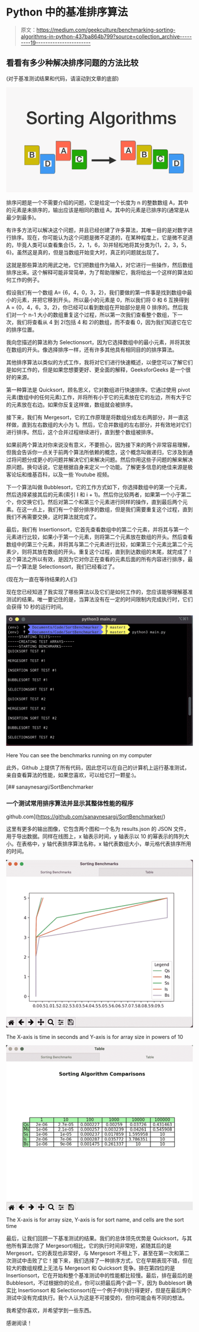 # Python 中的基准排序算法

> 原文：<https://medium.com/geekculture/benchmarking-sorting-algorithms-in-python-437ba864b799?source=collection_archive---------19----------------------->

## 看看有多少种解决排序问题的方法比较

(对于基准测试结果和代码，请滚动到文章的底部)

![](img/372b0c93df6b98e626ccec06395666b3.png)

排序问题是一个不需要介绍的问题，它是给定一个长度为 n 的整数数组 A，其中的元素是未排序的，输出应该是相同的数组 A，其中的元素是已排序的(通常是从最少到最多)。

有许多方法可以解决这个问题，并且已经创建了许多算法，其唯一目的是对数字进行排序。现在，你可能认为这个问题是微不足道的，在某种程度上，它是微不足道的，毕竟人类可以查看集合{5，2，1，6，3}并轻松地将其分类为{1，2，3，5，6}。虽然这是真的，但是当数组开始变大时，真正的问题就出现了。

这就是那些算法的用武之地，它们把数组作为输入，对它进行一些操作，然后数组排序出来。这个解释可能非常简单，为了帮助理解它，我将给出一个这样的算法如何工作的例子。

假设我们有一个数组 A= {6，4，0，3，2}，我们要做的第一件事是找到数组中最小的元素，并把它移到开头。所以最小的元素是 0，所以我们将 0 和 6 互换得到 A = {0，4，6，3，2}，你已经可以看到数组在开始部分是用 0 排序的。然后我们对一个 n-1 大小的数组重复这个过程，所以第一次我们查看整个数组，下一次，我们将查看从 4 到 2(包括 4 和 2)的数组，而不查看 0，因为我们知道它在它的排序位置。

我向您描述的算法称为 Selectionsort，因为它选择数组中的最小元素，并将其放在数组的开头。像选择排序一样，还有许多其他具有相同目的的排序算法。

其他排序算法以类似的方式工作，我将对它们进行快速概述，以便您可以了解它们是如何工作的，但是如果您想要更好、更全面的解释，GeeksforGeeks 是一个很好的来源。

第一种算法是 Quicksort，顾名思义，它对数组进行快速排序。它通过使用 pivot 元素(数组中的任何元素)工作，并将所有小于它的元素放在它的左边，所有大于它的元素放在右边。如果你反复这样做，数组就会被排序。

接下来，我们有 Mergesort，它的工作原理是将数组分成左右两部分，并一直这样做，直到左右数组的大小为 1。然后，它合并数组的左右部分，并有效地对它们进行排序。然后，这个合并过程继续进行，直到整个数组被排序。

如果前两个算法对你来说没有意义，不要担心，因为接下来的两个非常容易理解，但我会告诉你一点关于前两个算法所依赖的概念，这个概念叫做递归，它涉及到通过将问题分成更小的问题并解决它们来解决问题。然后你用这些子问题的解来解决原问题。换句话说，它是根据自身来定义一个功能。了解更多信息的绝佳来源是极客论坛和维基百科，以及一些 Youtube 视频。

下一个算法叫做 Bubblesort，它的工作方式如下，你选择数组中的第一个元素，然后选择紧接其后的元素(索引 I 和 i + 1)。然后你比较两者，如果第一个小于第二个，你交换它们。然后对第二个和第三个元素进行同样的操作，直到最后两个元素。在这一点上，我们有一个部分排序的数组，但是我们需要重复这个过程，直到我们不再需要交换，这时算法就完成了。

最后，我们有 Insertionsort，它首先查看数组中的第二个元素，并将其与第一个元素进行比较，如果小于第一个元素，则将第二个元素放在数组的开头。然后查看数组中的第三个元素，并将其与第二个元素进行比较，如果第三个元素比第二个元素少，则将其放在数组的开头。重复这个过程，直到到达数组的末尾，就完成了！这个算法之所以有效，是因为它对你正在查看的元素后面的所有内容进行排序，最后一个算法是 Selectionsort，我们已经看过了。

(现在为一直在等待结果的人们)

现在您已经知道了我实现了哪些算法以及它们是如何工作的，您应该能够理解基准测试的结果。唯一要记住的是，当算法没有在一定的时间限制内完成执行时，它们会获得 10 秒的运行时间。

![](img/f54e85fe2810e3ebc124ca7223cd1180.png)

Here You can see the benchmarks running on my computer

此外，Github 上提供了所有代码，因此您可以在自己的计算机上运行基准测试，亲自查看算法的性能，如果您喜欢，可以给它打一颗星:)。

[](https://github.com/sanaynesargi/SortBenchmarker/) [## sanaynesargi/SortBenchmarker

### 一个测试常用排序算法并显示其整体性能的程序

github.com](https://github.com/sanaynesargi/SortBenchmarker/) 

这里有更多的输出图像，它包含两个图和一个名为 results.json 的 JSON 文件，用于导出数据。同样在线图上，x 轴表示时间，y 轴表示以 10 的幂表示的阵列大小。在表格中，y 轴代表排序算法名称，x 轴代表数组大小，单元格代表排序所用的时间。

![](img/b19c2534258a25c665b8fa9dc5150705.png)

The X-axis is time in seconds and Y-axis is for array size in powers of 10

![](img/f1ff27c2beceb7f9d945ae1cb81cb9fe.png)

The X-axis is for array size, Y-axis is for sort name, and cells are the sort time

最后，让我们回顾一下基准测试的结果。我们的总体领先优势是 Quicksort，与其他所有算法(除了 Mergesort)相比，它的执行时间非常短，紧随其后的是 Mergesort，它的表现也非常好，与 Mergesort 不相上下，甚至在第一次和第二次测试中击败了它！接下来，我们选择了一种排序方式，它在早期表现不错，但在较大的数组规模上无法与 Mergesort 和 Quicksort 竞争。排在第四位的是 Insertionsort，它在开始和整个基准测试中的性能都比较慢。最后，排在最后的是 Bubblesort，不过根据你的论点，你可以把最后两个调一下，因为 Bubblesort 确实比 Insertionsort 和 Selectionsort(在一个例子中)执行得更好，但是在最后两个测试中没有完成执行。我个人认为这是不可接受的，但你可能会有不同的想法。

我希望你喜欢，并希望学到一些东西。

感谢阅读！